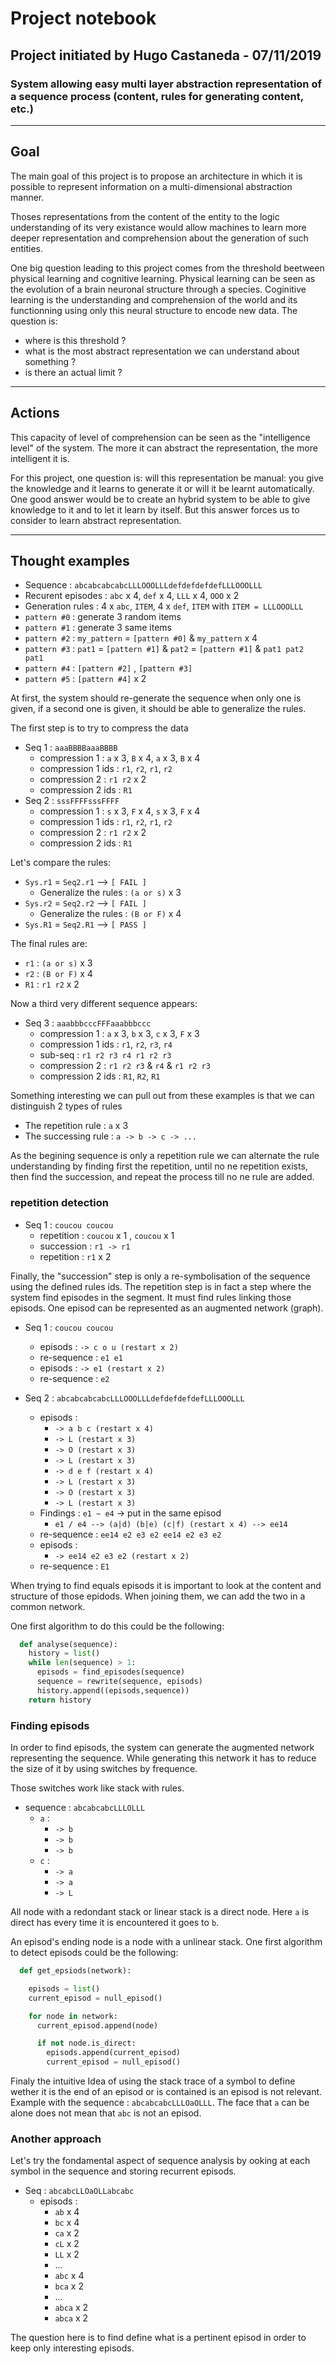 # Project notebook
## Project initiated by Hugo Castaneda - 07/11/2019
### System allowing easy multi layer abstraction representation of a sequence process (content, rules for generating content, etc.)

---
## Goal

The main goal of this project is to propose an architecture in which it is possible to represent information on a multi-dimensional abstraction manner.

Thoses representations from the content of the entity to the logic understanding of its very existance would allow machines to learn more deeper representation and comprehension about the generation of such entities.

One big question leading to this project comes from the threshold beetween physical learning and cognitive learning. Physical learning can be seen as the evolution of a brain neuronal structure through a species. Coginitive learning is the understanding and comprehension of the world and its functionning using only this neural structure to encode new data. The question is:
 * where is this threshold ?
 * what is the most abstract representation we can understand about something ?
 * is there an actual limit ?

---
## Actions

This capacity of level of comprehension can be seen as the "intelligence level" of the system. The more it can abstract the representation, the more intelligent it is.

For this project, one question is: will this representation be manual: you give the knowledge and it learns to generate it or will it be learnt automatically. One good answer would be to create an hybrid system to be able to give knowledge to it and to let it learn by itself. But this answer forces us to consider to learn abstract representation.

---
## Thought examples

 * Sequence : `abcabcabcabcLLLOOOLLLdefdefdefdefLLLOOOLLL`
 * Recurent episodes : `abc` x 4, `def` x 4, `LLL` x 4, `OOO` x 2
 * Generation rules : 4 x `abc`, `ITEM`, 4 x `def`, `ITEM` with `ITEM = LLLOOOLLL`
 * `pattern #0` : generate 3 random items
 * `pattern #1` : generate 3 same items
 * `pattern #2` : `my_pattern` = `[pattern #0]` & `my_pattern` x 4
 * `pattern #3` : `pat1` = `[pattern #1]` & `pat2` = `[pattern #1]` & `pat1 pat2 pat1`
 * `pattern #4` : `[pattern #2]` , `[pattern #3]`
 * `pattern #5` : `[pattern #4]` x 2

At first, the system should re-generate the sequence when only one is given, if a second one is given, it should be able to generalize the rules.

The first step is to try to compress the data

 * Seq 1 : `aaaBBBBaaaBBBB`
   * compression 1 : `a` x 3, `B` x 4, `a` x 3, `B` x 4
   * compression 1 ids : `r1`, `r2`, `r1`, `r2`
   * compression 2 : `r1 r2` x 2
   * compression 2 ids : `R1`
 * Seq 2 : `sssFFFFsssFFFF`
   * compression 1 : `s` x 3, `F` x 4, `s` x 3, `F` x 4
   * compression 1 ids : `r1`, `r2`, `r1`, `r2`
   * compression 2 : `r1 r2` x 2
   * compression 2 ids : `R1`

Let's compare the rules:
 * `Sys.r1` = `Seq2.r1` --> `[ FAIL ]`
   * Generalize the rules : `(a or s)` x 3
 * `Sys.r2` = `Seq2.r2` --> `[ FAIL ]`
   * Generalize the rules : `(B or F)` x 4
 * `Sys.R1` = `Seq2.R1` --> `[ PASS ]`

The final rules are:
 * `r1` : `(a or s)` x 3
 * `r2` : `(B or F)` x 4
 * `R1` : `r1 r2` x 2

Now a third very different sequence appears:

 * Seq 3 : `aaabbbcccFFFaaabbbccc`
   * compression 1 : `a` x 3, `b` x 3, `c` x 3, `F` x 3
   * compression 1 ids : `r1`, `r2`, `r3`, `r4`
   * sub-seq : `r1 r2 r3 r4 r1 r2 r3`
   * compression 2 : `r1 r2 r3` & `r4` & `r1 r2 r3`
   * compression 2 ids : `R1`, `R2`, `R1`

Something interesting we can pull out from these examples is that we can distinguish 2 types of rules
 * The repetition rule : `a` x 3
 * The successing rule : `a -> b -> c -> ...`

As the begining sequence is only a repetition rule we can alternate the rule understanding by finding first the repetition, until no ne repetition exists, then find the succession, and repeat the process till no ne rule are added.

### repetition detection

 * Seq 1 : `coucou coucou`
   * repetition : `coucou` x 1 , `coucou` x 1
   * succession : `r1 -> r1`
   * repetition : `r1` x 2

Finally, the "succession" step is only a re-symbolisation of the sequence using the defined rules ids. The repetition step is in fact a step where the system find episodes in the segment. It must find rules linking those episods. One episod can be represented as an augmented network (graph).

 * Seq 1 : `coucou coucou`
   * episods : `-> c o u (restart x 2)`
   * re-sequence : `e1 e1`
   * episods : `-> e1 (restart x 2)`
   * re-sequence : `e2`

 * Seq 2 : `abcabcabcabcLLLOOOLLLdefdefdefdefLLLOOOLLL`
   * episods : 
     *  `-> a b c (restart x 4)`
     *  `-> L (restart x 3)`
     *  `-> O (restart x 3)`
     *  `-> L (restart x 3)`
     *  `-> d e f (restart x 4)`
     *  `-> L (restart x 3)`
     *  `-> O (restart x 3)`
     *  `-> L (restart x 3)`
   *  Findings : `e1 ~ e4` -> put in the same episod
      *  `e1 / e4 --> (a|d) (b|e) (c|f) (restart x 4) --> ee14`
   * re-sequence : `ee14 e2 e3 e2 ee14 e2 e3 e2`
   * episods : 
     * `-> ee14 e2 e3 e2 (restart x 2)`
   * re-sequence : `E1`

When trying to find equals episods it is important to look at the content and structure of those epidods. When joining them, we can add the two in a common network.

One first algorithm to do this could be the following:
``` python
  def analyse(sequence):
    history = list()
    while len(sequence) > 1:
      episods = find_episodes(sequence)
      sequence = rewrite(sequence, episods)
      history.append((episods,sequence))
    return history
```

### Finding episods

In order to find episods, the system can generate the augmented network representing the sequence. While generating this network it has to reduce the size of it by using switches by frequence.

Those switches work like stack with rules.

 * sequence : `abcabcabcLLLOLLL`
   * `a` :
     * `-> b`
     * `-> b`
     * `-> b`
   * `c` :
     * `-> a`
     * `-> a`
     * `-> L`

All node with a redondant stack or linear stack is a direct node. Here `a` is direct has every time it is encountered it goes to `b`.

An episod's ending node is a node with a unlinear stack. One first algorithm to detect episods could be the following:
``` python
  def get_epsiods(network):

    episods = list()
    current_episod = null_episod()

    for node in network:
      current_episod.append(node)

      if not node.is_direct:
        episods.append(current_episod)
        current_episod = null_episod()

```

Finaly the intuitive Idea of using the stack trace of a symbol to define wether it is the end of an episod or is contained is an episod is not relevant. Example with the sequence : `abcabcabcLLLOaOLLL`. The face that `a` can be alone does not mean that `abc` is not an episod.

### Another approach

Let's try the fondamental aspect of sequence analysis by ooking at each symbol in the sequence and storing recurrent episods.

 * Seq : `abcabcLLOaOLLabcabc`
   * episods :
     * `ab` x 4
     * `bc` x 4
     * `ca` x 2
     * `cL` x 2
     * `LL` x 2
     * ...
     * `abc` x 4
     * `bca` x 2
     * ...
     * `abca` x 2
     * `abca` x 2

The question here is to find define what is a pertinent episod in order to keep only interesting episods.